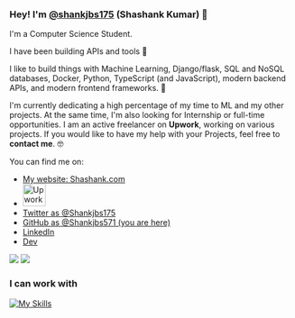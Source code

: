 ### Hey! I'm [@shankjbs175](https://twitter.com/shankjbs175) (Shashank Kumar) 👋

I'm a Computer Science Student.

I have been building APIs and tools 🚀

I like to build things with Machine Learning, Django/flask, SQL and NoSQL databases, Docker, Python, TypeScript (and JavaScript), modern backend APIs, and modern frontend frameworks. 🤖

I'm currently dedicating a high percentage of my time to ML and my other projects. At the same time, I'm also looking for Internship or full-time opportunities. I am an active freelancer on **Upwork**, working on various projects. If you would like to have my help with your Projects, feel free to **contact me**. 🤓

You can find me on:

* [My website: Shashank.com](https://myportfolio-shashanks-projects-9dec6c47.vercel.app/)
* [<img src="https://static-00.iconduck.com/assets.00/upwork-icon-1024x1024-e2s66t39.png" alt="Upwork Icon" width="40" height="40">](https://www.upwork.com/freelancers/~01eb786c6f9beec5ca) 
* [Twitter as @Shankjbs175](https://twitter.com/shankjbs175)
* [GitHub as @Shankjbs571 (you are here)](https://github.com/Shankjbs571)
* [LinkedIn](https://linkedin.com/in/shankjbs571)
* [Dev](https://dev.to/shankjbs571)
<img src="https://img.icons8.com/?size=256&id=2y_wcSzVjqiQ&format=png" />
<img src="https://static-00.iconduck.com/assets.00/upwork-icon-1024x1024-e2s66t39.png" >

### I can work with
[![My Skills](https://skillicons.dev/icons?i=py,c,nodejs,django,flask,gcp,docker,mysql,postgres,mongodb,fastapi,react,vuejs,graphql,bash,sklearn,redis,selenium)](https://skillicons.dev)
